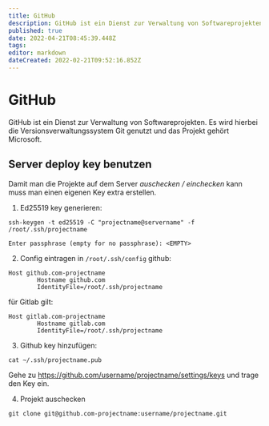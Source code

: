 ```yaml
---
title: GitHub
description: GitHub ist ein Dienst zur Verwaltung von Softwareprojekten.
published: true
date: 2022-04-21T08:45:39.448Z
tags: 
editor: markdown
dateCreated: 2022-02-21T09:52:16.852Z
---
```


# GitHub

GitHub ist ein Dienst zur Verwaltung von Softwareprojekten. Es wird hierbei die Versionsverwaltungssystem Git genutzt und das Projekt gehört Microsoft.

## Server deploy key benutzen

Damit man die Projekte auf dem Server *auschecken / einchecken* kann muss man einen eigenen Key extra erstellen.

1. Ed25519 key generieren:
```shell
ssh-keygen -t ed25519 -C "projectname@servername" -f /root/.ssh/projectname

Enter passphrase (empty for no passphrase): <EMPTY>
```

2. Config eintragen in `/root/.ssh/config` github:
```shell
Host github.com-projectname
        Hostname github.com
        IdentityFile=/root/.ssh/projectname
```

für Gitlab gilt:
```shell
Host gitlab.com-projectname
        Hostname gitlab.com
        IdentityFile=/root/.ssh/projectname
```
3. Github key hinzufügen:
```
cat ~/.ssh/projectname.pub
```

Gehe zu <https://github.com/username/projectname/settings/keys> und trage den Key ein.

4. Projekt auschecken
```shell
git clone git@github.com-projectname:username/projectname.git
```